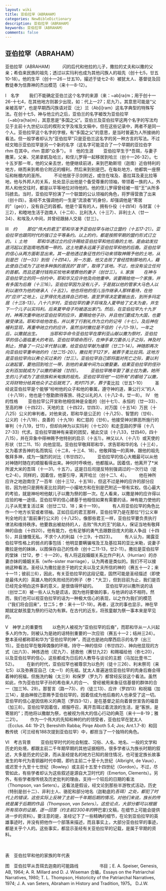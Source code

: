```yaml
---
layout: wiki
title: 亚伯拉罕（ABRAHAM）
categories: NewBibleDictionary
description: 亚伯拉罕（ABRAHAM）
keywords: 亚伯拉罕（ABRAHAM）
comments: false
---
```


## 亚伯拉罕（ABRAHAM）



亚伯拉罕（ABRAHAM）
　　闪的后代和他拉的儿子，撒拉的丈夫和以撒的父亲；希伯来民族的祖先；透过以实玛利也成为其他闪族人的祖先（创十七5，廿五10-18）。他的生平（创十一26－廿五10，撮述于徒七2-8）被犹太人、基督徒及回教徒奉为信靠神的杰出模范（来十一8-12）。


Ⅰ　名字
　　我们不能确定亚伯兰这个名字的来源（来：~ab[ra{m；用于创十一26-十七4，在其他地方则甚少出现，如：代上一27；尼九7）。其意思可能是“父亲被高举”，也是早期西闪族语对亚（比）兰（Ab[i]ram）这名字典型的特殊写法。在创十七5，神与他立约之后，亚伯兰的名字被改为亚伯拉罕（~ab[ra{ha{m），其意思是“多国之父”。亚伯兰及亚伯拉罕这两个名字的写法均见于主前十九世纪以后的楔形文字及埃及文稿中，但在这些记录中，两者不是同一个人。亚伯拉罕这个名字的字根，有“多国之父”的意思，是当时普遍为人所接纳的看法。但一般学者却认为“亚伯拉罕”只是亚伯兰这名字的另一种方言的写法。不过经文暗示亚伯拉罕是另一个新的名字（这名字可能混合了一个早期的亚拉伯字 rhm 在其中。rhm 意即“众多”）。
Ⅱ　他的生涯
　　亚伯拉罕生于*吾珥，与妻子撒莱，父亲、兄弟拿鹤及哈兰，和侄儿罗得一起移居到哈兰（创十一26-32）。七十五岁那一年，他的父亲去世，他便继续前进，来到巴勒斯坦（迦南）近伯特利的地方，继而来到希伯仑附近的幔利，然后来到别是巴。在每处地方，他都筑一座祭坛和帐棚内的圣所。
　　不论他居于示剑附近，或住在埃及、基拉耳及麦比拉等地，他与外邦人的关系，处处显示出他是个备受尊重的领袖，带领着一族的人。外邦人和他交往时，都是以平等地位对待他的。他的侄儿罗得曾经被一班“王”从所多玛掳去。当时，亚伯拉罕扮演了一个联盟的公认领袖的角色，将罗得营救了出来（创十四）。圣经不太强调他的一生是“流浪者”的身份，却强调他是“寄居的”（ge{r），没有自己的首都。他是个富有的人，拥有仆役（十四14）与财富（十三2），和睦地生活于迦南人（十二6）、比利洗人（十三7）、非利士人（廿一34）、和埃及人中间，并曾经跟赫人交易（廿三）。


Ⅲ　*约
　　那位“伟大的君王”耶和华准予亚伯拉罕与祂订立盟约（十五17-21）。亚伯拉罕也跟同时代的强订立平等条约。以上的约，都是按照早期的盟约形式订立的。
i. 土地
　　耶和华透过立约应许赐给亚伯拉罕和他后裔的土地，是由幼发拉底河起以至迦南地西南一带的。这土地要永远属于亚伯拉罕和他的后裔。亚伯拉罕的信心从两方面彰显出来。其一是他透过象征性的行动来领取神赐予他的土地，从别是巴（廿一33）到但（十四14）。另一方面，他又击败了曾经控制那地的人，藉此使自己成为了这地多种族的居民的“首领”，取得了该地。不过，他没有设立任何的首都。而且还要付钱购买坟地来埋葬他的妻子（创廿三）。
ii. 家族
　　在神与亚伯拉罕立的同一份约中，耶和华又应许他及向他重申，说要赐给他一个家族，并有多国为后裔（十三16）。亚伯拉罕因为没有儿子，于是就以他的管家大马色人以利以谢作为他的继承人（十五2）。他也将他的侄儿当作继承人那样看待，在他的“应许”之地上，让罗得优先选择自己的地，直至罗得决定要搬出去，到所多玛定居（十三8-13）。八十六岁时，亚伯拉罕的妻子将埃及人夏甲给了丈夫为妾，并生下一个儿子以实玛利。后来夏甲母子均被逐出家门。然后，在亚伯拉罕九十九岁时，神再次重申祂对亚伯拉罕的应许，要赐给他子孙，并且他们要成为大国，也要接受律法。耶和华给他改名，并以男丁行割礼作为立约的记号（十七）。及后神在幔利显现，再重申祂立约的应许，虽然当时撒拉是不信的（十八1-19）。一年之后，以撒就出生。
　　当耶和华命令亚伯拉罕在摩利亚山献以撒为祭时，亚伯拉罕的信心面临重大的考验。亚伯拉罕顺命而行，在伸手拿刀要杀儿子之际，神及时制止，预备了一只公羊代替以撒，给亚伯拉罕献为燔祭（廿二1-14）。神随即再次向亚伯拉罕重申祂的约（廿二15-20）。撒拉死于127岁，被葬于麦比拉洞。这地方是亚伯拉罕向以弗仑买过来的（廿三）。亚伯拉罕自己即将面对死亡之际，要以利以谢起誓，要他回到哈兰一带，到他的亲属中间为以撒娶妻。结果亚伯拉罕的侄孙女利百加就成为了以撒的新娘（廿四）。
　　亚伯拉罕晚年娶了基士拉为妻。她所生的儿子成为了底但族和米甸族的祖先。亚伯拉罕将他“一切所有”的都给了以撒，又将财物分给其他众子之后就死了，死时175岁，葬于*麦比拉（廿五1-10）
　　圣经说亚伯拉罕是个能够“吩咐他的众子和他的眷属，遵守神的道，秉公行义”的人（十八19），他也是个慇勤款待客旅、待之以礼的人（十八2-8，廿一8）。
Ⅳ　他的性格
　　亚伯拉罕公开宣称他相信神是全能的（创十七1）、永恒的（廿一33）、至高的神（十四22）、天地的主（十四22，廿四3）、对万国（十五14）万民（十八25）公义的审判者。对他来说，耶和华是公正的（十八25）、智慧的（廿6）、公义的（十八19）、良善的（十九19）和仁慈的（廿6）。他接受神对罪恶所施行的审判（十八19，廿11），但却向神为以实玛利（十七20）和走歪路的罗得（十八27-33）代求。亚伯拉罕跟神有亲密的团契，被此交谈（十八33，廿四40，四十八15），并在异象中得神赐予他特别的启示（十五1）。神又以人（十八1）或天使的形状（廿二11、15）向他显现。亚伯拉罕敬拜耶和华，求告耶和华的名（十三4），又为着求告神的名而筑坛（十二8，十三4、18）。他敬拜独一的真神，跟他的祖先敬拜多神，成为一强烈的对比（书廿四2）。
　　亚伯拉罕的信心大概最可以从他对神随时随在的顺服看得出来。神何时呼唤他，他都服从。因着信，他离开了*米所波大米的吾珥（十一31，十五7）。这是日后司提反特别强调过的一次行动（徒七2-4）。同样的，因着信，他蒙引导，离开哈兰（创十二1、4）。
　　他在神所应许之地迦南住了一百年（创十三12，十五18），但这不过是神的应许的部分应验，因为他只是拥有麦比拉洞的一小撮地方和在别是巴附近一带有实权。信心最大的考验，就是神吩咐他献儿子以撒为祭的那一次。在人看来，以撒是神的应许得以应验的唯一途径。亚伯拉罕的信心建基于他相信如果有需要的话，神有能力使他的儿子从死里复活过来（创廿二12、18；来十一19）。
　　有人将亚伯拉罕的角色比作一个地方长官或者领袖。正如日后的君王那样，亚伯拉罕乃是在那位“行公义审判全地的主”面前秉行公义的（十八25）。像那些君王一样，亚伯拉罕要负责执行律法和维持秩序。他要救出被劫持的人，击败“伟大的王”的敌人，保证当地有敬拜神的自由（十四20）。他有能力，也有足够的勇气去跟数目庞大的敌人争战（十四5），并且慷慨无私，不求个人的利益（十三9，十四23）。
　　有人认为，揭露亚伯拉罕性格上的弱点的事包括：他明显要瞒骗埃及王及基拉耳的亚比米勒，说妻子撒拉是他的妹妹，以图保存自己的性命（创十二11-13，廿2-11）。撒拉是亚伯拉罕的堂妹（廿12，参：十一29）。有人将这段婚姻关系比作户利人（Hurrian）的亦妻亦妹的婚姻关系（wife-sister marriage），认为两者是类似的。我们不可以接纳这种看法。圣经认为撒拉是忠于她的丈夫以及丈夫所信的神的（赛五十一2；来十一11；彼前三6），因此，有关亚伯拉罕的这段记载，固然可能是圣经描述（即使是最伟大的）英雄人物的失败经历的例子（参：*大卫），但到目前为止，我们是否已经完全明白这件事的意义，是很值得怀疑的。
　　亚伯拉罕对以撒所说的话（创廿二8）被一些人认为是谎话，因为他将要做的事，与他讲的话不相符。然而，我们也可以视亚伯拉罕的话为一种极大信心的表现，以之作为我们的模范（“我们将会回来”，廿二5；参：来十一17-19）。再者，这次的事也显示，神在早期就定献孩童为祭的行动为有罪。在古代的近东，将孩童献为祭一事本来是罕见的。


Ⅴ　神学上的重要性
　　以色列人被视为“亚伯拉罕的后裔”，而耶和华从一人兴起多人的作为，则被认为是祂的话特别重要的一次应验（赛五十一2；结卅三24）。整本圣经都称耶和华为“亚伯拉罕的神”，而这也是祂向摩西启示的名字（出三15）。亚伯拉罕在敬拜偶像的环境，持守一神的信仰（书廿四2）、神向他显现的方式（出六3）、神拣选他（尼九7）、拯救他（赛廿九22）和赐福给他（弥七20），以及亚伯拉罕的信心，这些都成为日后的人教导与谈论的主题（马加比壹书二52）。
　　在新约时代，亚伯拉罕也被尊崇为以色列（徒十三26）、利未祭司（来七5）以及弥赛亚自己（太一1）的先祖。犹太人普遍迷信亚伯拉罕的肉身后裔会得着神的祝福，但施洗约翰（太三9）和保罗（罗九7）都曾经反驳这个看法。虽然如此，作为亚伯拉罕子孙的希伯来人的合一、 曾经被用来象征信基督的群体的合一（加三16、29）。那誓言（路一73）、约（徒三13）、应许（罗四13）和祝福（加三14），是由神按己意赐予亚伯拉罕的，因着信成为他后裔的人也承受了这一切。亚伯罕的信心是因信称义的典范（罗四3-12），是在基督之前向着普世宣告的福音（加三8）。亚伯拉罕因着信，顺服呼召，离开吾珥过着流浪的生活，是“客旅，是寄居的”；而他将以撒献为祭，也被视为伟大的信心行动的典范（来十一8-19；雅二21）。
　　作为一个伟大的先知和神的约的领受者，亚伯拉罕在犹太人（Ecclus. 44: 19-21; Bereshith Rabba; Pirqe Aboth 5.4; Jos; Ant.1.7-8）和回教传统（可兰经有188次提到亚伯拉罕）中，都担当了一个独特的角色。


Ⅵ　考古背景
　　亚伯拉罕时代的社会制度、习俗、人名、地名、一般的文学和历史的处境，都跟主前二千年期早期的其他证据相符。很多学者认为族长时期的叙述，大多是历史的记录，而从圣经提名的地方已知的居住情况，也可鉴定族长故事发生的年代为青铜器时代中期，即约主前二十至十九世纪（Albright, de Vaux），或迟至十九至十七世纪（Rowley）或主前十五至十四世纪（Gordon）。不过，尽管如此，有些学者却认为这些叙述是源自大卫时代的（Emerton, Clements）。另外，有些学者按传统及历史批判的理由，支持一个较后的日期的看法（Thompson, van Seters）。这看法是假设，经文论到那些半游牧式活动，历史（特别是创十二）、非利士人、骆驼和部分地名（迦勒底的*吾珥）之处，都犯了时代上的错误，这些实际上反映了主前一千年期后期的情况。对他们来说，族长的传统是属于后期的作品（Thompson, van Seters）。这些论点，大部分都可以根据所有现存的证据，逐一回答（约主前2300年的*押巴拿}文稿，在细节上可能会提供进一步的资料）。要注意的是，圣经记下了一些精确的细节，在论到亚伯拉罕的英雄事迹时，并没有把他作一个部落来描述，而且事实上，大部分亚伯拉罕的事迹，都是关乎个人的。这些事实，都显示圣经有关亚伯拉罕的记载，是属于早期的资料。

　



表　亚伯拉罕和他的家族的年代表




图　亚伯拉罕从吾珥去迦南的可能路线
　
　
　　书目；E. A. Speiser, Genesis, AB, 1964; A. R. Millard and D. J. Wiseman 合编，Essays on the Patriarchal Narratives, 1980; T. L. Thompson, Historicity of the Patriarchal Narratives,
1974; J. A. van Seters, Abraham in
History and Tradition, 1975。
D.J.W.



